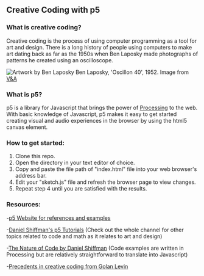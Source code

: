 ## Creative Coding with p5

### What is creative coding?
Creative coding is the process of using computer programming as a tool for art and design. There is a long history of people using computers to make art dating back as far as the 1950s when Ben Laposky made photographs of patterns he created using an oscilloscope.

![Artwork by Ben Laposky](http://www.vam.ac.uk/__data/assets/image/0019/211816/58360-large.jpg "Artwork by Ben Laposky")
Ben Laposky, 'Oscillon 40', 1952. Image from [V&A](http://www.vam.ac.uk/content/articles/a/computer-art-history/)

### What is p5?
p5 is a library for Javascript that brings the power of [Processing](https://processing.org/) to the web. With basic knowledge of Javascript, p5 makes it easy to get started creating visual and audio experiences in the browser by using the html5 canvas element.

### How to get started:
1. Clone this repo.
2. Open the directory in your text editor of choice.
3. Copy and paste the file path of "index.html" file into your web browser's address bar.
4. Edit your "sketch.js" file and refresh the browser page to view changes.
5. Repeat step 4 until you are satisfied with the results.

### Resources:
-[p5 Website for references and examples](https://p5js.org/)

-[Daniel Shiffman's p5 Tutorials](https://www.youtube.com/user/shiffman/playlists?sort=dd&view=50&shelf_id=14) (Check out the whole channel for other topics related to code and math as it relates to art and design)

-[The Nature of Code by Daniel Shiffman](http://natureofcode.com/) (Code examples are written in Processing but are relatively straightforward to translate into Javascript)

-[Precedents in creative coding from Golan Levin](http://cmuems.com/2016/60212/lectures/lecture-09-09a/)
